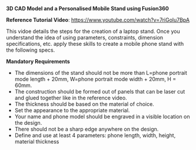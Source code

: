 ****3D CAD Model and a Personalised Mobile Stand using Fusion360****

**Reference Tutorial Video**: https://www.youtube.com/watch?v=7riGolu7BpA

This vidoe details the steps for the creation of a laptop stand. Once you understand the idea of using parameters, constraints, dimension specifications, etc. apply these skills to create a mobile phone stand with the following specs.

**Mandatory Requirements**
- The dimensions of the stand should not be more than L=phone portrait mode length + 20mm, W=phone portrait mode width + 20mm, H = 60mm.
- The construction should be formed out of panels that can be laser cut and glued together like in the reference video.
- The thickness should be based on the material of choice. 
- Set the appearance to the appropriate material.
- Your name and phone model should be engraved in a visible location on the design.
- There should not be a sharp edge anywhere on the design.
- Define and use at least 4 parameters: phone length, width, height, material thickness
